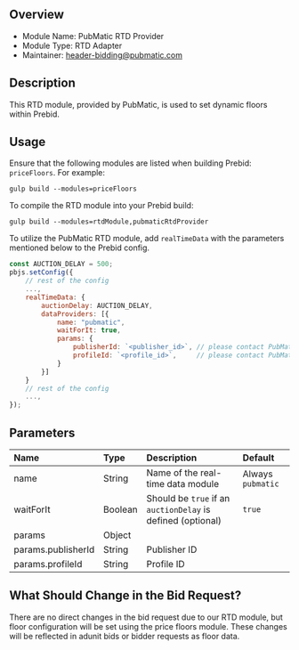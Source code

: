 ## Overview

- Module Name: PubMatic RTD Provider
- Module Type: RTD Adapter
- Maintainer: header-bidding@pubmatic.com

## Description

This RTD module, provided by PubMatic, is used to set dynamic floors within Prebid.

## Usage

Ensure that the following modules are listed when building Prebid: `priceFloors`.
For example:

```shell
gulp build --modules=priceFloors
```

To compile the RTD module into your Prebid build:

```shell
gulp build --modules=rtdModule,pubmaticRtdProvider
```

To utilize the PubMatic RTD module, add `realTimeData` with the parameters mentioned below to the Prebid config.

```js
const AUCTION_DELAY = 500;
pbjs.setConfig({
	// rest of the config
	...,
	realTimeData: {
		auctionDelay: AUCTION_DELAY,
		dataProviders: [{
			name: "pubmatic",
			waitForIt: true,
			params: {
				publisherId: `<publisher_id>`, // please contact PubMatic to get a publisherId for yourself
				profileId: `<profile_id>`,     // please contact PubMatic to get a profileId for yourself
			}
		}]
	}
	// rest of the config
	...,
});
```

## Parameters

| Name               | Type    | Description                                                    | Default                    |
| :----------------- | :------ | :------------------------------------------------------------- | :------------------------- |
| name               | String  | Name of the real-time data module                              | Always `pubmatic`          |
| waitForIt          | Boolean | Should be `true` if an `auctionDelay` is defined (optional)    | `true`                     |
| params             | Object  |                                                                |                            |
| params.publisherId | String  | Publisher ID                                                   |                            |
| params.profileId   | String  | Profile ID                                                     |                            |


## What Should Change in the Bid Request?

There are no direct changes in the bid request due to our RTD module, but floor configuration will be set using the price floors module. These changes will be reflected in adunit bids or bidder requests as floor data.